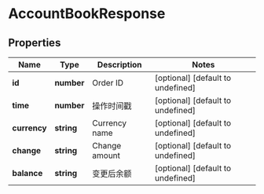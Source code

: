 # AccountBookResponse

## Properties

Name | Type | Description | Notes
------------ | ------------- | ------------- | -------------
**id** | **number** | Order ID | [optional] [default to undefined]
**time** | **number** | 操作时间戳 | [optional] [default to undefined]
**currency** | **string** | Currency name | [optional] [default to undefined]
**change** | **string** | Change amount | [optional] [default to undefined]
**balance** | **string** | 变更后余额 | [optional] [default to undefined]

